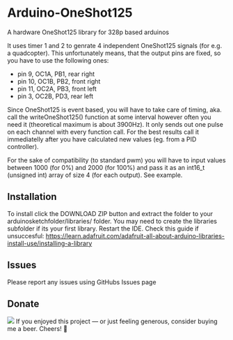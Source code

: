 # Arduino-OneShot125
A hardware OneShot125 library for 328p based arduinos

It uses timer 1 and 2 to genrate 4 independent OneShot125 signals (for e.g. a quadcopter). This unfortunately means, that the output pins are fixed, so you have to use the following ones:
- pin 9, OC1A, PB1, rear right
- pin 10, OC1B, PB2, front right
- pin 11, OC2A, PB3, front left
- pin 3, OC2B, PD3, rear left

Since OneShot125 is event based, you will have to take care of timing, aka. call the writeOneShot125() function at some interval however often you need it (theoretical maximum is about 3900Hz). It only sends out one pulse on each channel with every function call. For the best results call it immediatelly after you have calculated new values (eg. from a PID controller).

For the sake of compatibility (to standard pwm) you will have to input values between 1000 (for 0%) and 2000 (for 100%) and pass it as an int16_t (unsigned int) array of size 4 (for each output). See example.

## Installation

To install click the DOWNLOAD ZIP button and extract the folder to your arduinosketchfolder/libraries/ folder. You may need to create the libraries subfolder if its your first library. Restart the IDE.
Check this guide if unsuccesful: https://learn.adafruit.com/adafruit-all-about-arduino-libraries-install-use/installing-a-library

## Issues
Please report any issues using GitHubs Issues page

## Donate
<a href="https://paypal.me/davidhasko1/"><img src="https://www.paypalobjects.com/en_US/i/btn/btn_donate_LG.gif"></a>
If you enjoyed this project — or just feeling generous, consider buying me a beer. Cheers! :beers:
